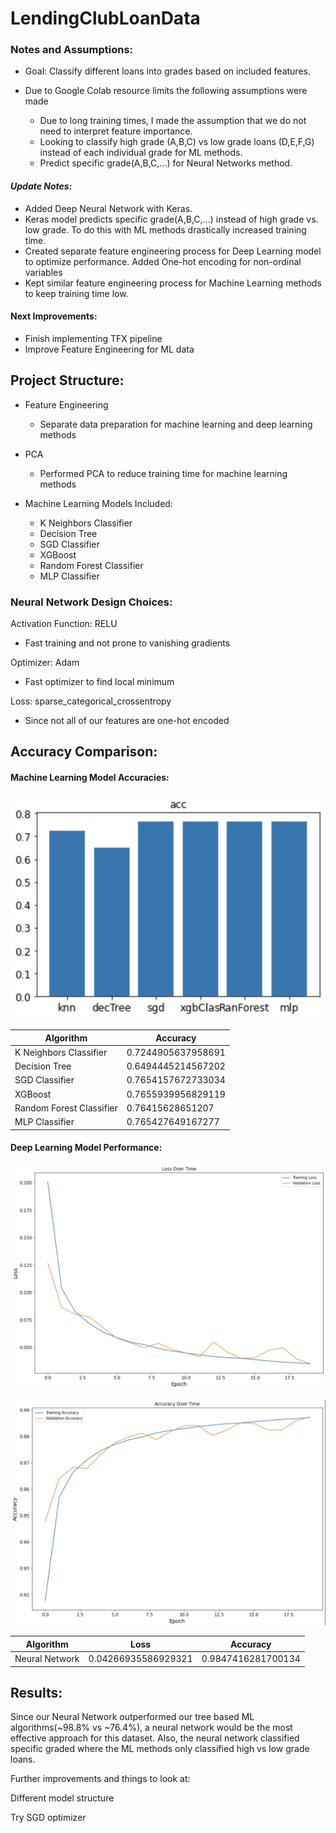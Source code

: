 # LendingClubLoanData

### Notes and Assumptions:

- Goal: Classify different loans into grades based on included features.

- Due to Google Colab resource limits the following assumptions were made
  - Due to long training times, I made the assumption that we do not need to interpret feature importance.
  - Looking to classify high grade (A,B,C) vs low grade loans (D,E,F,G) instead of each individual grade for ML methods.
  - Predict specific grade(A,B,C,...) for Neural Networks method.

#### *Update Notes:*

- Added Deep Neural Network with Keras.
- Keras model predicts specific grade(A,B,C,...) instead of high grade vs. low grade. To do this with ML methods drastically increased training time.
- Created separate feature engineering process for Deep Learning model to optimize performance. Added One-hot encoding for non-ordinal variables
- Kept similar feature engineering process for Machine Learning methods to keep training time low.

#### Next Improvements:
- Finish implementing TFX pipeline
- Improve Feature Engineering for ML data


## Project Structure:

- Feature Engineering
  - Separate data preparation for machine learning and deep learning methods

- PCA
  - Performed PCA to reduce training time for machine learning methods

- Machine Learning Models Included:
    - K Neighbors Classifier
    - Decision Tree
    - SGD Classifier
    - XGBoost
    - Random Forest Classifier
    - MLP Classifier


### Neural Network Design Choices:
Activation Function: RELU
- Fast training and not prone to vanishing gradients

Optimizer: Adam
- Fast optimizer to find local minimum

Loss: sparse_categorical_crossentropy
- Since not all of our features are one-hot encoded


## Accuracy Comparison:

#### Machine Learning Model Accuracies:

![Machine Learning Models Accuracy](/assets/images/ml_accuracy.png)

| Algorithm | Accuracy |
| ----------- | ----------- |
| K Neighbors Classifier | 0.7244905637958691 |
| Decision Tree | 0.6494445214567202 |
| SGD Classifier | 0.7654157672733034 |
| XGBoost |  0.7655939956829119 |
| Random Forest Classifier | 0.76415628651207 |
| MLP Classifier | 0.765427649167277 |


#### Deep Learning Model Performance:

![Neural Network Loss](/assets/images/nn_loss.png)

![Neural Network Accuracy](/assets/images/nn_accuracy.png)

| Algorithm | Loss | Accuracy |
| ----------- | ----------- | ----------- |
| Neural Network | 0.04266935586929321 | 0.9847416281700134 |

## Results:
Since our Neural Network outperformed our tree based ML algorithms(~98.8% vs ~76.4%), a neural network would be the most effective approach for this dataset. Also, the neural network classified specific graded where the ML methods only classified high vs low grade loans.

Further improvements and things to look at:

Different model structure

Try SGD optimizer
